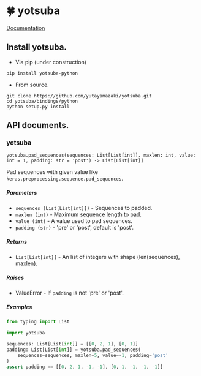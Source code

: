# 🍀 yotsuba

[Documentation](https://yutayamazaki.github.io/yotsuba-docs/)

## Install yotsuba.

- Via pip (under construction)

```shell
pip install yotsuba-python
```

- From source.

```shell
git clone https://github.com/yutayamazaki/yotsuba.git
cd yotsuba/bindings/python
python setup.py install
```

## API documents.

### yotsuba

`yotsuba.pad_sequences(sequences: List[List[int]], maxlen: int, value: int = 1, padding: str = 'post') -> List[List[int]]`

Pad sequences with given value like `keras.preprocessing.sequence.pad_sequences`.

##### Parameters

- `sequences (List[List[int]])` - Sequences to padded.
- `maxlen (int)` - Maximum sequence length to pad.
- `value (int)` - A value used to pad sequences.
- `padding (str)` - 'pre' or 'post', default is 'post'.

##### Returns
- `List[List[int]]` - An list of integers with shape (len(sequences), maxlen).

##### Raises

- ValueError - If `padding` is not 'pre' or 'post'.

##### Examples

```python
from typing import List

import yotsuba

sequences: List[List[int]] = [[0, 2, 1], [0, 1]]
padding: List[List[int]] = yotsuba.pad_sequences(
    sequences=sequences, maxlen=5, value=-1, padding='post'
)
assert padding == [[0, 2, 1, -1, -1], [0, 1, -1, -1, -1]]
```
